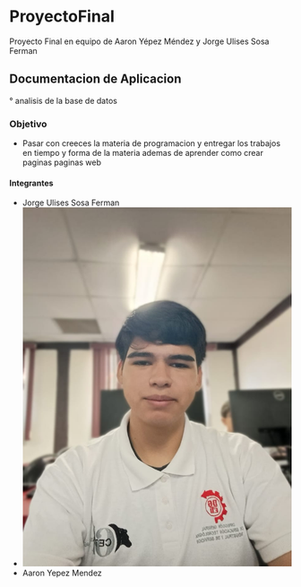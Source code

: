 # ProyectoFinal
Proyecto Final en equipo de Aaron Yépez Méndez y Jorge Ulises Sosa Ferman
## Documentacion de Aplicacion
° analisis de la base de datos
### Objetivo
- Pasar con creeces la materia de programacion y entregar los trabajos en tiempo y forma de la materia ademas de aprender como crear paginas paginas web
#### Integrantes
- Jorge Ulises Sosa Ferman
- ![Texto alternativo](/sosin.jpg "Jorge Ulises Sosa Ferman")
- Aaron Yepez Mendez
